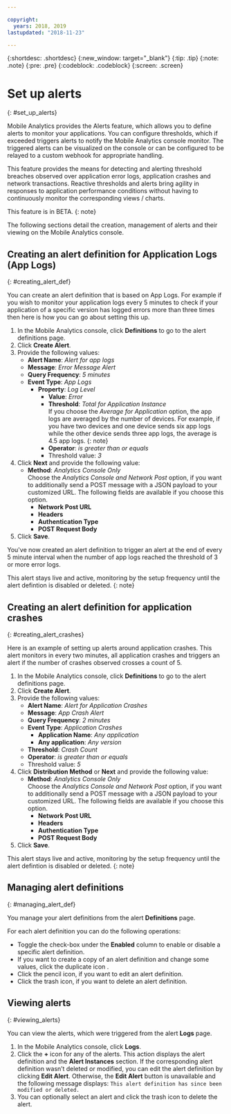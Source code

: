 ```yaml
---

copyright:
  years: 2018, 2019
lastupdated: "2018-11-23"

---
```


{:shortdesc: .shortdesc}
{:new_window: target="_blank"}
{:tip: .tip}
{:note: .note}
{:pre: .pre}
{:codeblock: .codeblock}
{:screen: .screen}

# Set up alerts
{: #set_up_alerts}

Mobile Analytics provides the Alerts feature, which allows you to define alerts to monitor your applications. You can configure thresholds, which if exceeded triggers alerts to notify the Mobile Analytics console monitor. The triggered alerts can be visualized on the console or can be configured to be relayed to a custom webhook for appropriate handling.

This feature provides the means for detecting and alerting threshold breaches observed over application error logs, application crashes and network transactions. Reactive thresholds and alerts bring agility in responses to application performance conditions without having to continuously monitor the corresponding views / charts.

This feature is in BETA.
{: note}

The following sections detail the creation, management of alerts and their viewing on the Mobile Analytics console.

## Creating an alert definition for Application Logs (App Logs)
{: #creating_alert_def}

You can create an alert definition that is based on App Logs.  For example if you wish to monitor your application logs every 5 minutes to check if your application of a specific version has logged errors more than three times then here is how you can go about setting this up.

1.  In the Mobile Analytics console, click **Definitions** to go to the alert definitions page.
2.  Click **Create Alert**.
3.  Provide the following values:
    * **Alert Name**: *Alert for app logs*
    * **Message**: *Error Message Alert*
    * **Query Frequency**: *5 minutes*
    * **Event Type**: *App Logs*
        * **Property**: *Log Level*
            * **Value**: *Error*
            * **Threshold**: *Total for Application Instance*<br/>
              If you choose the *Average for Application* option, the app logs are averaged by the number of devices. For example, if you have two devices and one device sends six app logs while the other device sends three app logs, the average is 4.5 app logs.
              {: note}
            * **Operator**: *is greater than or equals* 
            * Threshold value: *3*
4.  Click **Next** and provide the following value:
    * **Method**: *Analytics Console Only*<br/>
      Choose the *Analytics Console and Network Post* option, if you want to additionally send a POST message with a JSON payload to your customized URL. The following fields are available if you choose this option.
      * **Network Post URL**
      * **Headers**
      * **Authentication Type**
      * **POST Request Body**
5. Click **Save**.  

You've now created an alert definition to trigger an alert at the end of every 5 minute interval when the number of app logs reached the threshold of 3 or more error logs.

This alert stays live and active, monitoring by the setup frequency until the alert defintion is disabled or deleted.
{: note}

## Creating an alert definition for application crashes
{: #creating_alert_crashes}

Here is an example of setting up alerts around application crashes.  This alert monitors in every two minutes, all application crashes and triggers an alert if the number of crashes observed crosses a count of 5.

1.  In the Mobile Analytics console, click **Definitions** to go to the alert definitions page.
2.  Click **Create Alert**.
3.  Provide the following values:
    * **Alert Name**: *Alert for Application Crashes*
    * **Message**: *App Crash Alert*
    * **Query Frequency**: *2 minutes*
    * **Event Type**: *Application Crashes*
        * **Application Name**: *Any application*
        * **Any application**: *Any version*
    * **Threshold**: *Crash Count*
    * **Operator**: *is greater than or equals* 
    * Threshold value: *5*
4.  Click **Distribution Method** or **Next** and provide the following value:
    * **Method**: *Analytics Console Only*<br/>
      Choose the *Analytics Console and Network Post* option, if you want to additionally send a POST message with a JSON payload to your customized URL. The following fields are available if you choose this option.
      * **Network Post URL**
      * **Headers**
      * **Authentication Type**
      * **POST Request Body**
5. Click **Save**.  

This alert stays live and active, monitoring by the setup frequency until the alert defintion is disabled or deleted.
{: note}

## Managing alert definitions
{: #managing_alert_def}

You manage your alert definitions from the alert **Definitions** page.

For each alert definition you can do the following operations:
* Toggle the check-box under the **Enabled** column to enable or disable a specific alert definition.
* If you want to create a copy of an alert definition and change some values, click the duplicate icon .
* Click the pencil icon, if you want to edit an alert definition.
* Click the trash icon, if you want to delete an alert definition.

## Viewing alerts
{: #viewing_alerts}

You can view the alerts, which were triggered from the alert **Logs** page.

1.  In the Mobile Analytics console, click **Logs**.
2.  Click the **+** icon for any of the alerts. This action displays the alert definition and the **Alert Instances** section.
    If the corresponding alert definition wasn’t deleted or modified, you can edit the alert definition by clicking **Edit Alert**. Otherwise, the **Edit Alert** button is unavailable and the following message displays:
    `This alert definition has since been modified or deleted.`
3.  You can optionally select an alert and click the trash icon to delete the alert.

